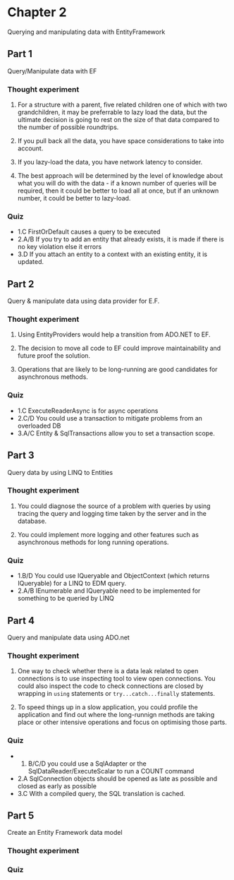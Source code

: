 ﻿# Chapter 2

Querying and manipulating data with EntityFramework

## Part 1

Query/Manipulate data with EF

### Thought experiment

1. For a structure with a parent, five related children one of which with two grandchildren, it may be preferrable to lazy load the data, but the ultimate decision is going to rest on the size of that data compared to the number of possible roundtrips.

2. If you pull back all the data, you have space considerations to take into account.

3. If you lazy-load the data, you have network latency to consider.

4. The best approach will be determined by the level of knowledge about what you will do with the data - if a known number of queries will be required, then it could be better to load all at once, but if an unknown number, it could be better to lazy-load.

### Quiz

* 1.C FirstOrDefault causes a query to be executed
* 2.A/B If you try to add an entity that already exists, it is made if there is no key violation else it errors
* 3.D If you attach an entity to a context with an existing entity, it is updated.


## Part 2

Query & manipulate data using data provider for E.F.

### Thought experiment

1.  Using EntityProviders would help a transition from ADO.NET to EF.

2. The decision to move all code to EF could improve maintainability and future proof the solution.

3. Operations that are likely to be long-running are good candidates for asynchronous methods.

### Quiz

* 1.C ExecuteReaderAsync is for async operations
* 2.C/D You could use a transaction to mitigate problems from an overloaded DB
* 3.A/C Entity & SqlTransactions allow you to set a transaction scope.


## Part 3

Query data by using LINQ to Entities

### Thought experiment

1. You could diagnose the source of a problem with queries by using tracing the query and logging time taken by the server and in the database.

2. You could implement more logging and other features such as asynchronous methods for long running operations.

### Quiz

* 1.B/D You could use IQueryable and ObjectContext (which returns IQueryable) for a LINQ to EDM query.
* 2.A/B IEnumerable and IQueryable need to be implemented for something to be queried by LINQ


## Part 4

Query and manipulate data using ADO.net

### Thought experiment

1. One way to check whether there is a data leak related to open connections is to use inspecting tool to view open connections. You could also inspect the code to check connections are closed by wrapping in `using` statements or `try...catch...finally` statements.

2. To speed things up in a slow application, you could profile the application and find out where the long-runnign methods are taking place or other intensive operations and focus on optimising those parts.

### Quiz

* 1. B/C/D you could use a SqlAdapter or the SqlDataReader/ExecuteScalar to run a COUNT command
* 2.A SqlConnection objects should be opened as late as possible and closed as early as possible
* 3.C With a compiled query, the SQL translation is cached.


## Part 5

Create an Entity Framework data model

### Thought experiment

### Quiz

